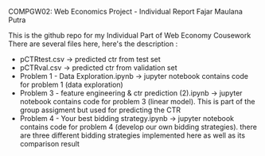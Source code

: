 COMPGW02: Web Economics Project - Individual Report
Fajar Maulana Putra

This is the github repo for my Individual Part of Web Economy Cousework
There are several files here, here's the description : 
- pCTRtest.csv -> predicted ctr from test set
- pCTRval.csv -> predicted ctr from validation set
- Problem 1 - Data Exploration.ipynb -> jupyter notebook contains code for problem 1 (data exploration)
- Problem 3 - feature engineering & ctr prediction (2).ipynb -> jupyter notebook contains code for problem 3 (linear model). This is part of the group assigment but used for predicting the CTR
- Problem 4 - Your best bidding strategy.ipynb -> jupyter notebook contains code for problem 4 (develop our own bidding strategies). there are three different bidding strategies implemented here as well as its comparison result
